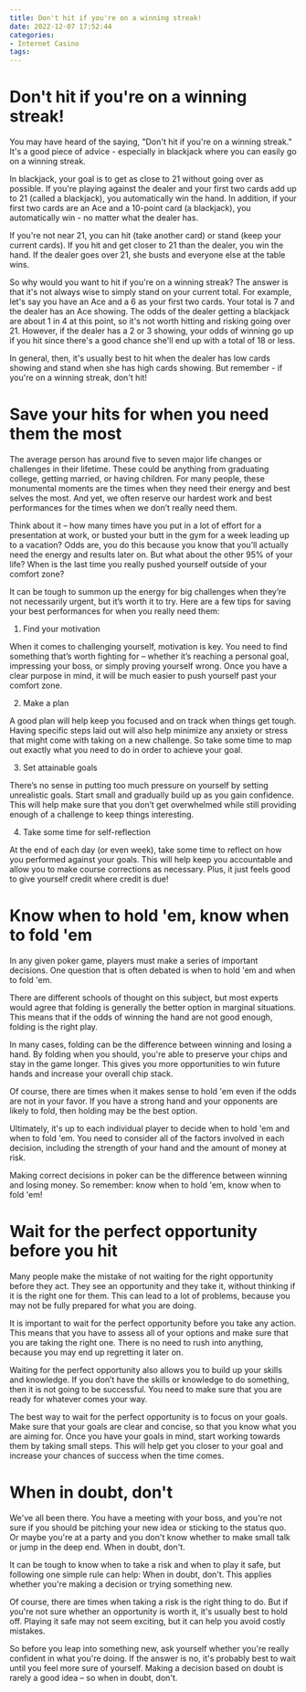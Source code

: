 ```yaml
---
title: Don't hit if you're on a winning streak!
date: 2022-12-07 17:52:44
categories:
- Internet Casino
tags:
---
```



#  Don't hit if you're on a winning streak!

You may have heard of the saying, "Don't hit if you're on a winning streak." It's a good piece of advice - especially in blackjack where you can easily go on a winning streak.

In blackjack, your goal is to get as close to 21 without going over as possible. If you're playing against the dealer and your first two cards add up to 21 (called a blackjack), you automatically win the hand. In addition, if your first two cards are an Ace and a 10-point card (a blackjack), you automatically win - no matter what the dealer has.

If you're not near 21, you can hit (take another card) or stand (keep your current cards). If you hit and get closer to 21 than the dealer, you win the hand. If the dealer goes over 21, she busts and everyone else at the table wins.

So why would you want to hit if you're on a winning streak? The answer is that it's not always wise to simply stand on your current total. For example, let's say you have an Ace and a 6 as your first two cards. Your total is 7 and the dealer has an Ace showing. The odds of the dealer getting a blackjack are about 1 in 4 at this point, so it's not worth hitting and risking going over 21. However, if the dealer has a 2 or 3 showing, your odds of winning go up if you hit since there's a good chance she'll end up with a total of 18 or less.

In general, then, it's usually best to hit when the dealer has low cards showing and stand when she has high cards showing. But remember - if you're on a winning streak, don't hit!

#  Save your hits for when you need them the most

The average person has around five to seven major life changes or challenges in their lifetime. These could be anything from graduating college, getting married, or having children. For many people, these monumental moments are the times when they need their energy and best selves the most. And yet, we often reserve our hardest work and best performances for the times when we don’t really need them.

Think about it – how many times have you put in a lot of effort for a presentation at work, or busted your butt in the gym for a week leading up to a vacation? Odds are, you do this because you know that you’ll actually need the energy and results later on. But what about the other 95% of your life? When is the last time you really pushed yourself outside of your comfort zone?

It can be tough to summon up the energy for big challenges when they’re not necessarily urgent, but it’s worth it to try. Here are a few tips for saving your best performances for when you really need them:

1) Find your motivation

When it comes to challenging yourself, motivation is key. You need to find something that’s worth fighting for – whether it’s reaching a personal goal, impressing your boss, or simply proving yourself wrong. Once you have a clear purpose in mind, it will be much easier to push yourself past your comfort zone.

2) Make a plan

A good plan will help keep you focused and on track when things get tough. Having specific steps laid out will also help minimize any anxiety or stress that might come with taking on a new challenge. So take some time to map out exactly what you need to do in order to achieve your goal.

3) Set attainable goals

There’s no sense in putting too much pressure on yourself by setting unrealistic goals. Start small and gradually build up as you gain confidence. This will help make sure that you don’t get overwhelmed while still providing enough of a challenge to keep things interesting.

4) Take some time for self-reflection

At the end of each day (or even week), take some time to reflect on how you performed against your goals. This will help keep you accountable and allow you to make course corrections as necessary. Plus, it just feels good to give yourself credit where credit is due!

#  Know when to hold 'em, know when to fold 'em

In any given poker game, players must make a series of important decisions. One question that is often debated is when to hold 'em and when to fold 'em.

There are different schools of thought on this subject, but most experts would agree that folding is generally the better option in marginal situations. This means that if the odds of winning the hand are not good enough, folding is the right play.

In many cases, folding can be the difference between winning and losing a hand. By folding when you should, you're able to preserve your chips and stay in the game longer. This gives you more opportunities to win future hands and increase your overall chip stack.

Of course, there are times when it makes sense to hold 'em even if the odds are not in your favor. If you have a strong hand and your opponents are likely to fold, then holding may be the best option.

Ultimately, it's up to each individual player to decide when to hold 'em and when to fold 'em. You need to consider all of the factors involved in each decision, including the strength of your hand and the amount of money at risk.

Making correct decisions in poker can be the difference between winning and losing money. So remember: know when to hold 'em, know when to fold 'em!

#  Wait for the perfect opportunity before you hit

Many people make the mistake of not waiting for the right opportunity before they act. They see an opportunity and they take it, without thinking if it is the right one for them. This can lead to a lot of problems, because you may not be fully prepared for what you are doing.

It is important to wait for the perfect opportunity before you take any action. This means that you have to assess all of your options and make sure that you are taking the right one. There is no need to rush into anything, because you may end up regretting it later on.

Waiting for the perfect opportunity also allows you to build up your skills and knowledge. If you don’t have the skills or knowledge to do something, then it is not going to be successful. You need to make sure that you are ready for whatever comes your way.

The best way to wait for the perfect opportunity is to focus on your goals. Make sure that your goals are clear and concise, so that you know what you are aiming for. Once you have your goals in mind, start working towards them by taking small steps. This will help get you closer to your goal and increase your chances of success when the time comes.

#  When in doubt, don't

We've all been there. You have a meeting with your boss, and you're not sure if you should be pitching your new idea or sticking to the status quo. Or maybe you're at a party and you don't know whether to make small talk or jump in the deep end. When in doubt, don't.

It can be tough to know when to take a risk and when to play it safe, but following one simple rule can help: When in doubt, don't. This applies whether you're making a decision or trying something new.

Of course, there are times when taking a risk is the right thing to do. But if you're not sure whether an opportunity is worth it, it's usually best to hold off. Playing it safe may not seem exciting, but it can help you avoid costly mistakes.

So before you leap into something new, ask yourself whether you're really confident in what you're doing. If the answer is no, it's probably best to wait until you feel more sure of yourself. Making a decision based on doubt is rarely a good idea – so when in doubt, don't.
